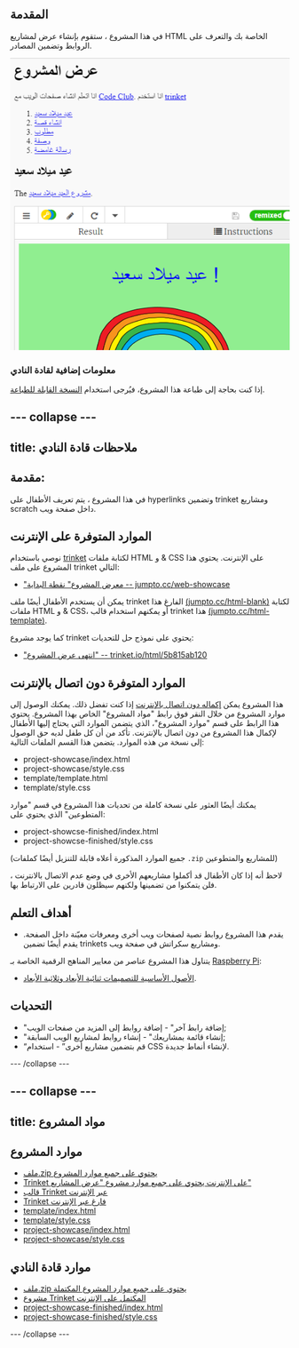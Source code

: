 ## المقدمة

في هذا المشروع ، ستقوم بإنشاء عرض لمشاريع HTML الخاصة بك والتعرف على الروابط وتضمين المصادر.

![لقطة شاشة](images/showcase-intro.png)

### معلومات إضافية لقادة النادي

إذا كنت بحاجة إلى طباعة هذا المشروع، فيُرجى استخدام [النسخة القابلة للطباعة](https://projects.raspberrypi.org/en/projects/project-showcase/print).

## \--- collapse \---

## title: ملاحظات قادة النادي

## مقدمة:

في هذا المشروع ، يتم تعريف الأطفال على hyperlinks وتضمين trinket ومشاريع scratch داخل صفحة ويب.

## الموارد المتوفرة على الإنترنت

نوصي باستخدام [trinket](https://trinket.io/) لكتابة ملفات HTML و & CSS على الإنترنت. يحتوي هذا المشروع على ملف trinket التالي:

* ["معرض المشروع" نقطة البداية -- jumpto.cc/web-showcase](http://jumpto.cc/web-showcase)

يمكن أن يستخدم الأطفال أيضًا ملف trinket الفارغ هذا [(jumpto.cc/html-blank)](http://jumpto.cc/html-blank) لكتابة ملفات HTML و & CSS، أو يمكنهم استخدام قالب trinket هذا [(jumpto.cc/html-template)](http://jumpto.cc/html-template).

كما يوجد مشروع trinket يحتوي على نموذج حل للتحديات:

* ["انتهى عرض المشروع" -- trinket.io/html/5b815ab120](https://trinket.io/html/5b815ab120)

## الموارد المتوفرة دون اتصال بالإنترنت

هذا المشروع يمكن [إكماله دون اتصال بالإنترنت](https://www.codeclubprojects.org/en-GB/resources/webdev-working-offline/) إذا كنت تفضل ذلك. يمكنك الوصول إلى موارد المشروع من خلال النقر فوق رابط "مواد المشروع" الخاص بهذا المشروع. يحتوي هذا الرابط على قسم "موارد المشروع"، الذي يتضمن الموارد التي يحتاج إليها الأطفال لإكمال هذا المشروع من دون اتصال بالإنترنت. تأكد من أن كل طفل لديه حق الوصول إلى نسخة من هذه الموارد. يتضمن هذا القسم الملفات التالية:

* project-showcase/index.html
* project-showcase/style.css
* template/template.html
* template/style.css

يمكنك أيضًا العثور على نسخة كاملة من تحديات هذا المشروع في قسم "موارد المتطوعين" الذي يحتوي على:

* project-showcse-finished/index.html
* project-showcse-finished/style.css

(جميع الموارد المذكورة أعلاه قابلة للتنزيل أيضًا كملفات `.zip` للمشاريع والمتطوعين)

لاحظ أنه إذا كان الأطفال قد أكملوا مشاريعهم الأخرى في وضع عدم الاتصال بالانترنت ، فلن يتمكنوا من تضمينها ولكنهم سيظلون قادرين على الارتباط بها.

## أهداف التعلم

* يقدم هذا المشروع روابط نصية لصفحات ويب أخرى ومعرفات معيّنة داخل الصفحة. يقدم أيضًا تضمين trinkets ومشاريع سكراتش في صفحة ويب. 

يتناول هذا المشروع عناصر من معايير المناهج الرقمية الخاصة بـ [Raspberry Pi](http://rpf.io/curriculum):

* [الأصول الأساسية للتصميمات ثنائية الأبعاد وثلاثية الأبعاد](https://www.raspberrypi.org/curriculum/design/creator).

## التحديات

* "إضافة رابط آخر" - إضافة روابط إلى المزيد من صفحات الويب;
* "إنشاء قائمة بمشاريعك" - إنشاء روابط لمشاريع الويب السابقة;
* “قم بتضمين مشاريع أخرى” - استخدام CSS لإنشاء أنماط جديدة.

\--- /collapse \---

## \--- collapse \---

## title: مواد المشروع

## موارد المشروع

* [ملف.zip يحتوي على جميع موارد المشروع](resources/showcase-project-resources.zip)
* [Trinket على الإنترنت يحتوي على جميع موارد مشروع "عرض المشاريع"](http://jumpto.cc/web-showcase)
* [قالب Trinket عبر الإنترنت](http://jumpto.cc/trinket-template)
* [Trinket فارغ عبر الإنترنت](http://jumpto.cc/trinket-blank)
* [template/index.html](resources/template-index.html)
* [template/style.css](resources/template-style.css)
* [project-showcase/index.html](resources/project-showcase-index.html)
* [project-showcase/style.css](resources/project-showcase-style.css)

## موارد قادة النادي

* [ملف.zip يحتوي على جميع موارد المشروع المكتملة](resources/showcase-volunteer-resources.zip)
* [مشروع Trinket المكتمل على الإنترنت](https://trinket.io/html/1d4d4c5ce1)
* [project-showcase-finished/index.html](resources/project-showcase-finished-index.html)
* [project-showcase-finished/style.css](resources/project-showcase-finished-style.css)

\--- /collapse \---